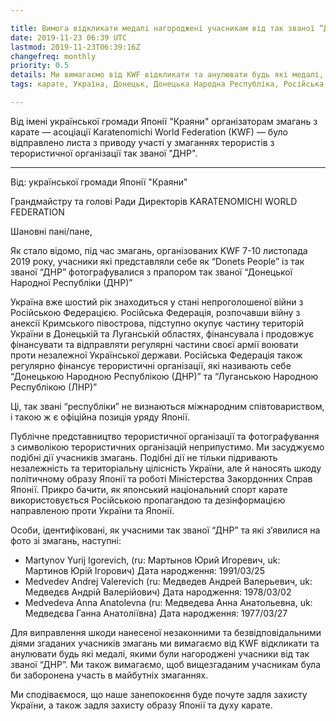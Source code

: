 ```yaml
---

title: Вимога відкликати медалі нагороджені учасникам від так званої “ДНР”
date: 2019-11-23 06:39 UTC
lastmod: 2019-11-23T06:39:16Z
changefreq: monthly
priority: 0.5
details: Ми вимагаємо від KWF відкликати та анулювати будь які медалі, якими були нагороджені учасники від так званої “ДНР”.
tags: карате, Україна, Донецьк, Донецька Народна Республіка, Російська Федерація, Крим

---
```


Від імені української громади Японії "Краяни" організаторам змагань з карате — асоціації Karatenomichi World Federation (KWF) — було відправлено листа з приводу участі у змаганнях терористів з терористичної організації так званої "ДНР".

<hr />
Від: української громади Японії "Краяни"

Грандмайстру та голові Ради Директорів KARATENOMICHI WORLD FEDERATION

Шановні пані/пане,

Як стало відомо, під час змагань, організованих KWF 7-10 листопада 2019 року, учасники які представляли себе як “Donets People” із так званої “ДНР” фотографувалися з прапором так званої “Донецької Народної Республіки (ДНР)”

Україна вже шостий рік знаходиться у стані непроголошеної війни з Російською Федерацією. Російська Федерація, розпочавши війну з анексії Кримського півострова, підступно окупує частину територій України в Донецькій та Луганській областях, фінансувала і продовжує фінансувати та відправляти регулярні частини своєї армії воювати проти незалежної Української держави. Російська Федерація також регулярно фінансує терористичні організації, які називають себе “Донецькою Народною Республікою (ДНР)” та “Луганською Народною Республікою (ЛНР)”


Ці, так звані “республіки” не визнаються міжнародним співтовариством, і такою ж є офіційна позиція уряду Японії.

Публічне представництво терористичної організації та фотографування з символікою терористичних організацій неприпустимо. Ми засуджуємо подібні дії учасників змагань. Подібні дії не тільки підривають незалежність та територіальну цілісність України, але й наносять шкоду політичному образу Японії та роботі Міністерства Закордонних Справ Японії.  Прикро бачити, як японський національний спорт карате використовується Російською пропагандою та дезінформацією направленою проти України та Японії.

Особи, ідентифіковані, як учасними так званої “ДНР” та які з’явилися на фото зі змагань, наступні:

- Martynov Yurij Igorevich, (ru: Мартынов Юрий Игоревич, uk: Мартинов Юрій Ігорович) Дата народження: 1991/03/25
- Medvedev Andrej Valerevich (ru: Медведев Андрей Валерьевич, uk: Медведєв Андрій Валерійович) Дата народження: 1978/03/02
- Medvedeva Anna Anatolevna (ru: Медведева Анна Анатольевна, uk: Медведєва Ганна Анатоліївна) Дата народження: 1977/03/27

Для виправлення шкоди нанесеної незаконними та безвідповідальними діями згаданих учасників змагань ми вимагаємо від KWF відкликати та анулювати будь які медалі, якими були нагороджені учасники від так званої “ДНР”. Ми також вимагаємо, щоб вищезгаданим учасникам була би заборонена участь в майбутніх змаганнях.

Ми сподіваємося, що наше занепокоєння буде почуте задля захисту України, а також задля захисту образу Японії та духу карате.
